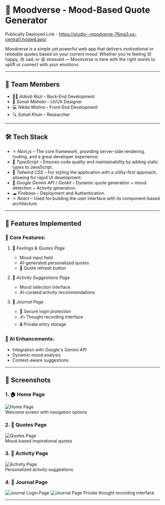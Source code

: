 # 🌈 Moodverse - Mood-Based Quote Generator
Publically Deployed Link - https://studio--moodverse-76ma3.us-central1.hosted.app/ 

Moodverse is a simple yet powerful web app that delivers *motivational* or *relatable quotes* based on your current *mood*. Whether you're feeling 😊 happy, 😢 sad, or 😩 stressed — Moodverse is here with the right words to uplift or connect with your emotions.

---

## 👥 Team Members

- 👨‍💻 *Adeeb Razi* – Back-End Development  
- 🎨 *Sonali Mahato* – UI/UX Designer 
- 💻 *Nikita Mishra* – Front-End Development 
- 🔍 *Sohail Khan* – Researcher  

---

## 🛠 Tech Stack

- ⚛ *Next.js* – The core framework, providing server-side rendering, routing, and a great developer experience.  
- 🔷 *TypeScript* – Ensures code quality and maintainability by adding static types to JavaScript.  
- 🎨 *Tailwind CSS* – For styling the application with a utility-first approach, allowing for rapid UI development.
- 🤖 *Google Gemini API* / *Genkit* – Dynamic quote generation + mood detection + Activity generation.
- ☁ *Firebase* – Deployment and Authentication.
- ⚛ *React* – Used for building the user interface with its component-based architecture.

---

## 🎯 Features Implemented

### 🌟 Core Features:
1. 📝 *Feelings & Quotes Page*  
   - Mood input field  
   - AI-generated personalized quotes  
   - 🔁 Quote refresh button  

2. 🎯 *Activity Suggestions Page*  
   - Mood selection interface  
   - AI-curated activity recommendations  

3. 📔 *Journal Page*  
   - 🔐 Secure login protection  
   - ✍ Thought recording interface  
   - 🔒 Private entry storage  

### 🤖 AI Enhancements:
- Integration with *Google's Gemini API*  
- Dynamic mood analysis  
- Context-aware suggestions  

---

## 📸 Screenshots


### 1. 🏠 Home Page  
![Home Page](https://i.postimg.cc/jj7YKwcP/Home-page.jpg)  
Welcome screen with navigation options  

### 2. 💬 Quotes Page  
![Quotes Page](https://i.postimg.cc/pXWZtwCB/Quotes-page.jpg)  
Mood-based inspirational quotes  

### 3. 🎨 Activity Page  
![Activity Page](https://i.postimg.cc/QCk0qsbF/Activity-page.jpg)  
Personalized activity suggestions  

### 4. 📓 Journal Page  
![Journal Login Page](https://i.postimg.cc/PxKjFGKR/Journal-login-page.jpg)
![Journal Page](https://i.postimg.cc/RVkjdV40/Journal-page.jpg) 
Private thought recording interface  

---
